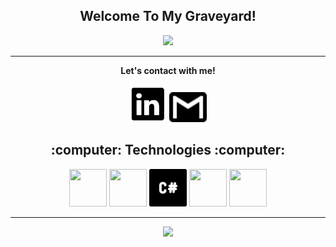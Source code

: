 <h2 align="center">Welcome To My Graveyard!</h2>
<p align="center">
<img src="https://media.giphy.com/media/3og0ILLVvPp8d64Jd6/giphy.gif?cid=ecf05e478uddwd8yi45oeuqaycl21uwwnwecjheuppvekiz3&rid=giphy.gif&ct=g" >

</p>

<hr>
<p align="center">
  <b>Let's contact with me!</b>

  <p align="center">
    <a href="https://www.linkedin.com/in/oguzyldrmx/" alt="Linkedin"><img src="https://raw.githubusercontent.com/oguzyldrmx/oguzyldrmx/master/icons/linkedin.svg" height:"60" width="60"></a>
    <a href="mailto:oguzyldrm52@gmail.com" alt="Contact me"><img src="https://raw.githubusercontent.com/oguzyldrmx/oguzyldrmx/master/icons/gmail.svg" height:"60" width="60"></a>
  </p> 

<h2 align="center">:computer: Technologies :computer:</h2>

<p align="center">
      <img src="https://raw.githubusercontent.com/oguzyldrmx/oguzyldrmx/master/icons/c.png" width="60" height="60">
    <img src="https://raw.githubusercontent.com/oguzyldrmx/oguzyldrmx/master/icons/cpp.png" width="60" height="60">
    <img src="https://raw.githubusercontent.com/oguzyldrmx/oguzyldrmx/master/icons/csharp.svg" width="60" height="60">
    <img src="https://raw.githubusercontent.com/oguzyldrmx/oguzyldrmx/master/icons/phyton.png" width="60" height="60">
    <img src="https://raw.githubusercontent.com/oguzyldrmx/oguzyldrmx/master/icons/java.png" width="60" height="60">

</p>

<hr>

<p align="center">
  
  <img src="https://github-readme-stats.vercel.app/api?username=oguzyldrmx&show_icons=true">
</p>
